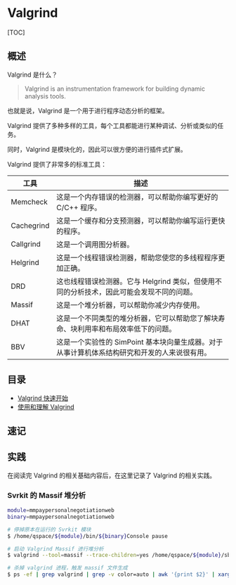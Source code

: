 # Valgrind

[TOC]

## 概述

Valgrind 是什么？

> Valgrind is an instrumentation framework for building dynamic analysis tools.

也就是说，Valgrind 是一个用于进行程序动态分析的框架。

Valgrind 提供了多种多样的工具，每个工具都能进行某种调试、分析或类似的任务。

同时，Valgrind 是模块化的，因此可以很方便的进行插件式扩展。

Valgrind 提供了非常多的标准工具：

工具 | 描述
-|-
Memcheck | 这是一个内存错误的检测器，可以帮助你编写更好的 C/C++ 程序。
Cachegrind | 这是一个缓存和分支预测器，可以帮助你编写运行更快的程序。
Callgrind | 这是一个调用图分析器。
Helgrind | 这是一个线程错误检测器，帮助您使您的多线程程序更加正确。
DRD | 这也线程错误检测器。它与 Helgrind 类似，但使用不同的分析技术，因此可能会发现不同的问题。
Massif | 这是一个堆分析器，可以帮助你减少内存使用。
DHAT | 这是一个不同类型的堆分析器，它可以帮助您了解块寿命、块利用率和布局效率低下的问题。
BBV | 这是一个实验性的 SimPoint 基本块向量生成器。对于从事计算机体系结构研究和开发的人来说很有用。

## 目录

- [Valgrind 快速开始](quick-start.md)
- [使用和理解 Valgrind](valgrind-core.md)

## 速记

## 实践

在阅读完 Valgrind 的相关基础内容后，在这里记录了 Valgrind 的相关实践。

### Svrkit 的 Massif 堆分析

```sh
module=mmpaypersonalnegotiationweb
binary=mmpaypersonalnegotiationweb

# 停掉原本在运行的 Svrkit 模块
$ /home/qspace/${module}/bin/${binary}Console pause

# 启动 Valgrind Massif 进行堆分析
$ valgrind --tool=massif --trace-children=yes /home/qspace/${module}/sbin/${binary} -i /home/qspace/${module}/etc/${binary}.conf -d

# 杀掉 valgrind 进程，触发 massif 文件生成
$ ps -ef | grep valgrind | grep -v color=auto | awk '{print $2}' | xargs kill -10
```
